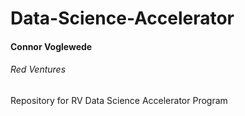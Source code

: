 # Data-Science-Accelerator
#### Connor Voglewede
###### Red Ventures


Repository for RV Data Science Accelerator Program


